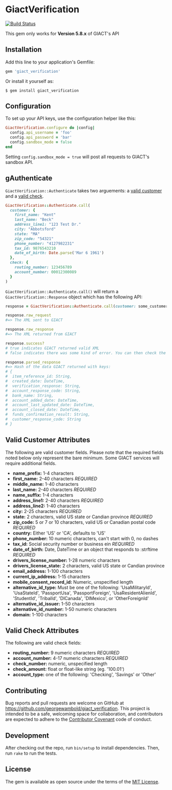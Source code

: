 # GiactVerification
[![Build Status](https://travis-ci.org/georgewambold/giact_verification.svg?branch=master)](https://travis-ci.org/georgewambold/giact_verification)

This gem only works for **Version 5.8.x** of GIACT's API

## Installation

Add this line to your application's Gemfile:

```ruby
gem 'giact_verification'
```

Or install it yourself as:

    $ gem install giact_verification

## Configuration
To set up your API keys, use the configuration helper like this:

```ruby
GiactVerification.configure do |config|
  config.api_username = 'foo'
  config.api_password = 'bar'
  config.sandbox_mode = false
end
```
Setting `config.sandbox_mode = true` will post all requests to GIACT's sandbox API.

## gAuthenticate
`GiactVerification::Authenticate` takes two arguements: a [valid customer](#valid_customer) and a [valid check](#valid_check).

```ruby
GiactVerification::Authenticate.call(
  customer: {
    first_name: "Kent"
    last_name: "Beck"
    address_line1: "123 Test Dr."
    city: "Abbotsford"
    state: "MA"
    zip_code: "54321"
    phone_number: "4127982231"
    tax_id: 9876543210
    date_of_birth: Date.parse('Mar 6 1961')
  },
  check: {
    routing_number: 123456789
    account_number: 00012300089
  }
)
```

`GiactVerification::Authenticate.call()` will return a `GiactVerification::Response` object which has the following API:

```ruby
response = GiactVerification::Authenticate.call(customer: some_customer, check: some_check)

response.raw_request
#=> The XML sent to GIACT

response.raw_response
#=> The XML returned from GIACT

response.success?
# true indicates GIACT returned valid XML 
# false indicates there was some kind of error. You can then check the raw_response for details.

response.parsed_response
#=> Hash of the data GIACT returned with keys: 
# {
#  item_reference_id: String,
#  created_date: DateTime,
#  verification_response: String,
#  account_response_code: String,
#  bank_name: String,
#  account_added_date: DateTime,
#  account_last_updated_date: DateTime,
#  account_closed_date: DateTime,
#  funds_confirmation_result: String,
#  customer_response_code: String
# }
```

## <a name="valid_customer">Valid Customer Attributes</a>
The following are valid customer fields. Please note that the required fields noted below only represent the bare minimum. Some GIACT services will require additional fields.

* **name_prefix:** 1-4 characters
* **first_name:** 2-40 characters *REQUIRED*
* **middle_name:** 1-40 characters
* **last_name:** 2-40 characters *REQUIRED*
* **name_suffix:** 1-4 characters
* **address_line1:** 2-40 characters *REQUIRED*
* **address_line2:** 1-40 characters
* **city:** 2-25 characters *REQUIRED*
* **state:** 2 characters, valid US state or Candian province *REQUIRED*
* **zip_code:** 5 or 7 or 10 characters, valid US or Canadian postal code *REQUIRED*
* **country:** Either 'US' or 'CA', defaults to 'US'
* **phone_number:** 10 numeric characters, can't start with 0, no dashes
* **tax_id:** Social security number or business ein *REQUIRED*
* **date_of_birth:** Date, DateTime or an object that responds to :strftime *REQUIRED*
* **drivers_license_number:** 1-28 numeric characters
* **drivers_license_state:** 2 characters, valid US state or Candian province
* **email_address:** 1-100 characters
* **current_ip_address:** 1-15 characters
* **mobile_consent_record_id:** Numeric, unspecified length
* **alternative_id_type:** Must be one of the following: 'UsaMilitaryId', 'UsaStateId', 'PassportUsa', 'PassportForeign', 'UsaResidentAlienId', 'StudentId', 'TribalId', 'DlCanada', 'DlMexico', or 'OtherForeignId'
* **alternative_id_issuer:** 1-50 characters
* **alternative_id_number:** 1-50 numeric characters
* **domain:** 1-100 characters

## <a name="valid_check">Valid Check Attributes</a>
The following are valid check fields:

* **routing_number:** 9 numeric characters *REQUIRED*
* **account_number:** 4-17 numeric characters *REQUIRED*
* **check_number:** numeric, unspecified length
* **check_amount:** float or float-like string (eg. '100.01')
* **account_type:** one of the following: 'Checking', 'Savings' or 'Other'

## Contributing

Bug reports and pull requests are welcome on GitHub at https://github.com/georgewambold/giact_verification. This project is intended to be a safe, welcoming space for collaboration, and contributors are expected to adhere to the [Contributor Covenant](http://contributor-covenant.org) code of conduct.

## Development

After checking out the repo, run `bin/setup` to install dependencies. Then, run `rake` to run the tests.

## License

The gem is available as open source under the terms of the [MIT License](http://opensource.org/licenses/MIT).
